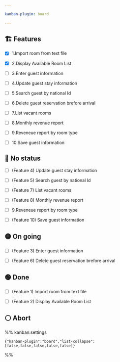 ```yaml
---

kanban-plugin: board

---
```


## 🏗️ Features

- [x] 1.Import room from text file
- [x] 2.Display Available Room List
- [ ] 3.Enter guest information
- [ ] 4.Update guest stay information
- [ ] 5.Search guest by national Id
- [ ] 6.Delete guest reservation brefore arrival
- [ ] 7.List vacant rooms
- [ ] 8.Monthly revenue report
- [ ] 9.Reveneue report by room type
- [ ] 10.Save guest information


## 🔴 No status

- [ ] (Feature 4) Update guest stay information
- [ ] (Feature 5) Search guest by national Id
- [ ] (Feature 7) List vacant rooms
- [ ] (Feature 8) Monthly revenue report
- [ ] 9.Reveneue report by room type
- [ ] (Feature 10) Save guest information


## 🟡 On going

- [ ] (Feature 3) Enter guest information
- [ ] (Feature 6) Delete guest reservation brefore arrival


## 🟢 Done

- [ ] (Feature 1) Import room from text file
- [ ] (Feature 2) Display Available Room List


## ⚪ Abort





%% kanban:settings
```
{"kanban-plugin":"board","list-collapse":[false,false,false,false,false]}
```
%%